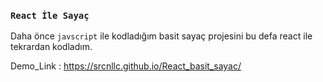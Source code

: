 
### `React İle Sayaç`

Daha önce `javscript` ile kodladığım basit sayaç projesini bu defa react ile tekrardan kodladım.

Demo_Link :  https://srcnllc.github.io/React_basit_sayac/
